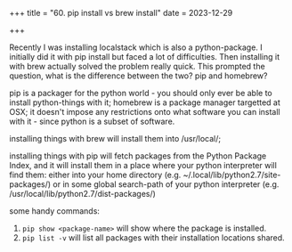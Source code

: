+++
title = "60. pip install vs brew install"
date = 2023-12-29

+++

Recently I was installing localstack which is also a python-package. I initially did it with pip install but faced a lot of difficulties. Then installing it with brew actually solved the problem really quick. This prompted the question, what is the difference between the two? pip and homebrew?

pip is a packager for the python world - you should only ever be able to install python-things with it; homebrew is a package manager targetted at OSX; it doesn't impose any restrictions onto what software you can install with it - since python is a subset of software.

installing things with brew will install them into /usr/local/;

installing things with pip will fetch packages from the Python Package Index, and it will install them in a place where your python interpreter will find them: either into your home directory (e.g. ~/.local/lib/python2.7/site-packages/) or in some global search-path of your python interpreter (e.g. /usr/local/lib/python2.7/dist-packages/)

some handy commands:

1. `pip show <package-name>` will show where the package is installed.
2. `pip list -v` will list all packages with their installation locations shared.
